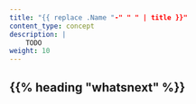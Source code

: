 ```yaml
---
title: "{{ replace .Name "-" " " | title }}"
content_type: concept
description: |
    TODO
weight: 10
---
```


<!-- overview -->

<!-- body -->

<!-- Optional section; add links to information related to this topic. -->

## {{% heading "whatsnext" %}}
